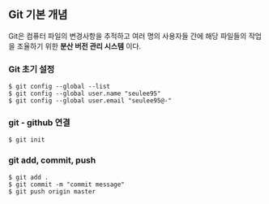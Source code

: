 #


## Git 기본 개념
Git은 컴퓨터 파일의 변경사항을 추적하고 여러 명의 사용자들 간에 해당 파일들의 작업을 조율하기 위한 **분산 버전 관리 시스템** 이다.

### Git 초기 설정
```
$ git config --global --list
$ git config --global user.name "seulee95"
$ git config --global user.email "seulee95@-"
```
### git - github 연결
```
$ git init
```
### git add, commit, push
```
$ git add .
$ git commit -m "commit message"
$ git push origin master
```
